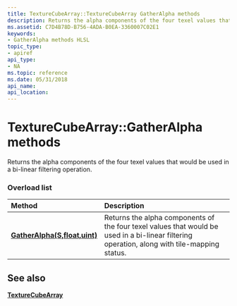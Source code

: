 ```yaml
---
title: TextureCubeArray::TextureCubeArray GatherAlpha methods
description: Returns the alpha components of the four texel values that would be used in a bi-linear filtering operation.
ms.assetid: C7D4B78D-B756-4ADA-B0EA-3360007C02E1
keywords:
- GatherAlpha methods HLSL
topic_type:
- apiref
api_type:
- NA
ms.topic: reference
ms.date: 05/31/2018
api_name: 
api_location: 
---
```


# TextureCubeArray::GatherAlpha methods

Returns the alpha components of the four texel values that would be used in a bi-linear filtering operation.

### Overload list



| Method                                                                    | Description                                                                                                                                      |
|:--------------------------------------------------------------------------|:-------------------------------------------------------------------------------------------------------------------------------------------------|
| [**GatherAlpha(S,float,uint)**](tcubearray-gatheralpha-s-float-uint-.md) | Returns the alpha components of the four texel values that would be used in a bi-linear filtering operation, along with tile-mapping status.<br/> |



## See also

<dl> <dt>

[**TextureCubeArray**](texturecubearray.md)
</dt> </dl>

 

 





